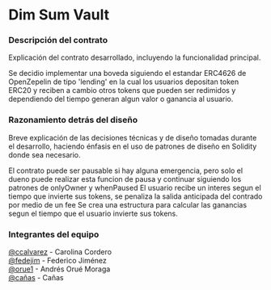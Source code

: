 # Dim Sum Vault

### Descripción del contrato

Explicación del contrato desarrollado, incluyendo la funcionalidad principal.

Se decidio implementar una boveda siguiendo el estandar ERC4626 de OpenZepelin de tipo 'lending' en la cual los usuarios depositan token ERC20 y reciben a cambio otros tokens que pueden ser redimidos y dependiendo del tiempo generan algun valor o ganancia al usuario.

### Razonamiento detrás del diseño

Breve explicación de las decisiones técnicas y de diseño tomadas durante el desarrollo, haciendo énfasis en el uso de patrones de diseño en Solidity donde sea necesario.

El contrato puede ser pausable si hay alguna emergencia, pero solo el dueno puede realizar esta funcion de pausa y continuar siguiendo los patrones de onlyOwner y whenPaused
El usuario recibe un interes segun el tiempo que invierte sus tokens, se penaliza la salida anticipada del contrado por medio de un fee
Se crea una estructura para calcular las ganancias segun el tiempo que el usuario invierte sus tokens.


### Integrantes del equipo

[@ccalvarez](https://github.com/ccalvarez) - Carolina Cordero\
[@fedejim](https://github.com/fedejim) - Federico Jiménez\
[@orue1](https://github.com/aorue1) - Andrés Orué Moraga \
[@cañas](https://github.com/cañas-actualizar) - Cañas
